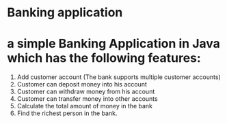 # Banking application
# a simple Banking Application in Java which has the following features:
1. Add customer account (The bank supports multiple customer accounts)
2. Customer can deposit money into his account
3. Customer can withdraw money from his account
4. Customer can transfer money into other accounts
5. Calculate the total amount of money in the bank
6. Find the richest person in the bank.

